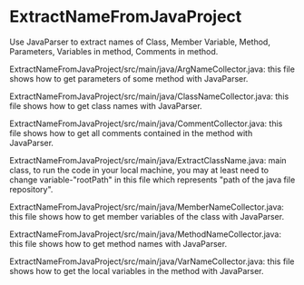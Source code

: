 # ExtractNameFromJavaProject
Use JavaParser to extract names of Class, Member Variable, Method, Parameters, Variables in method, Comments in method.

ExtractNameFromJavaProject/src/main/java/ArgNameCollector.java: this file shows how to get parameters of some method with JavaParser.

ExtractNameFromJavaProject/src/main/java/ClassNameCollector.java: this file shows how to get class names with JavaParser.

ExtractNameFromJavaProject/src/main/java/CommentCollector.java: this file shows how to get all comments contained in the method with JavaParser.

ExtractNameFromJavaProject/src/main/java/ExtractClassName.java: main class, to run the code in your local machine, you may at least need to change variable-"rootPath" in this file which represents "path of the java file repository".

ExtractNameFromJavaProject/src/main/java/MemberNameCollector.java: this file shows how to get member variables of the class with JavaParser.

ExtractNameFromJavaProject/src/main/java/MethodNameCollector.java: this file shows how to get method names with JavaParser.

ExtractNameFromJavaProject/src/main/java/VarNameCollector.java: this file shows how to get the local variables in the method with JavaParser.